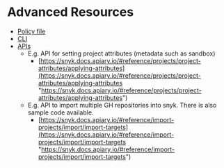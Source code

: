 # Advanced Resources

- [Policy file](https://docs.snyk.io/snyk-cli/test-for-vulnerabilities/the-.snyk-file)
- [CLI](https://docs.snyk.io/snyk-cli/getting-started-with-the-cli)
- [APIs ](https://docs.snyk.io/snyk-api-info)
    - E.g. API for setting project attributes (metadata such as sandbox) 
        - [https://snyk.docs.apiary.io/#reference/projects/project-attributes/applying-attributes](https://snyk.docs.apiary.io/#reference/projects/project-attributes/applying-attributes "https://snyk.docs.apiary.io/#reference/projects/project-attributes/applying-attributes")
    - E.g. API to import multiple GH repositories into snyk. There is also sample code available. 
        - [https://snyk.docs.apiary.io/#reference/import-projects/import/import-targets](https://snyk.docs.apiary.io/#reference/import-projects/import/import-targets "https://snyk.docs.apiary.io/#reference/import-projects/import/import-targets")